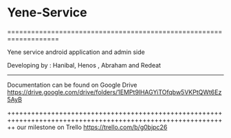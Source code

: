 # Yene-Service

===================================================================

Yene service android application and admin side

Developing by : Hanibal, Henos , Abraham and Redeat

***************************************************************************************************************
Documentation can be found on Google Drive https://drive.google.com/drive/folders/1EMPt9lHAGYiTOfqbw5VKPtQWt6Ez5AyB


++++++++++++++++++++++++++++++++++++++++++++++++++++++++++++++++++++++++++++++++++++++++++++++++++++++++++++++
our milestone on Trello https://trello.com/b/g0bjpc26
